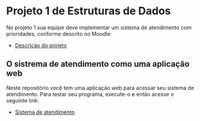 # Projeto 1 de Estruturas de Dados

No projeto 1 sua equipe deve implementar um sistema de atendimento com prioridades, conforme descrito no Moodle:
* [Descrição do projeto](https://moodle.ifsc.edu.br/mod/assign/view.php?id=257518)
  
## O sistrema de atendimento como uma aplicação web

Neste repositório você tem uma aplicação web para acessar seu sistema de atendimento. 
Para testar seu programa, execute-o e então acesse o seguinte link:
* [Sistema de atendimento](http://localhost:8080/)
